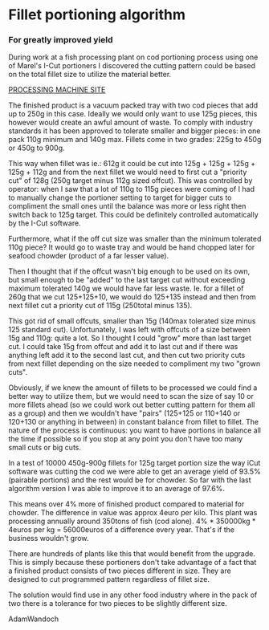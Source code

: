 # Fillet portioning algorithm
### For greatly improved yield


During work at a fish processing plant on cod portioning process using one of Marel's I-Cut portioners I discovered the cutting
pattern could be based on the total fillet size to utilize the material better. 

[PROCESSING MACHINE SITE](https://marel.com/en/products/i-cut-11/fish/salmon)

The finished product is a vacuum packed tray with two cod pieces that add up to 250g in this case. Ideally we would only want to use 
125g pieces, this however would create an awful amount of waste. To comply with industry standards it has been approved to tolerate 
smaller and bigger pieces: in one pack 110g minimum and 140g max. Fillets come in two grades: 225g to 450g or 450g to 900g.

This way when fillet was ie.: 612g it could be cut into 125g + 125g + 125g + 125g + 112g and from the next fillet we would need to first
cut a "priority cut" of 128g (250g target minus 112g sized offcut). This was controlled by operator: when I saw that a lot of 110g to 115g 
pieces were coming of I had to manually change the portioner setting to target for bigger cuts to compliment the small ones until the balance 
was more or less right then switch back to 125g target. This could be definitely controlled automatically by the I-Cut software.

Furthermore, what if the off cut size was smaller than the minimum tolerated 110g piece? It would go to waste tray and would be hand chopped
later for seafood chowder (product of a far lesser value).

Then I thought that if the offcut wasn't big enough to be used on its own, but small enough to be "added" to the last target cut without 
exceeding maximum tolerated 140g we would have far less waste. Ie. for a fillet of 260g that we cut 125+125+10, we would do 125+135 instead
and then from next fillet cut a priority cut of 115g (250total minus 135).

This got rid of small offcuts, smaller than 15g (140max tolerated size minus 125 standard cut). Unfortunately, I was left with offcuts 
of a size between 15g and 110g: quite a lot. So I thought I could "grow" more than last target cut. I could take 15g from offcut and add
it to last cut and if there was anything left add it to the second last cut, and then cut two priority cuts from next fillet depending
on the size needed to compliment my two "grown cuts". 

Obviously, if we knew the amount of fillets to be processed we could find a better way to utilize them, but we would need to scan the size
of say 10 or more fillets ahead (so we could work out better cutting pattern for them all as a group) and then we wouldn't have "pairs" 
(125+125 or 110+140 or 120+130 or anything in between) in  constant balance from fillet to fillet. The nature of the process is continuous:
you want to have portions in balance all the time if possible so if you stop at any point you don't have too many small cuts or big cuts.

In a test of 10000 450g-900g fillets for 125g target portion size the way iCut software was cutting the cod we were able to get an average
yield of 93.5% (pairable portions) and the rest would be for chowder. So far with the last algorithm version I was able to improve it to
an average of 97.6%.

This means over 4% more of finished product compared to material for chowder. The difference in value was approx 4euro per kilo. This 
plant was processing annually around 350tons of fish (cod alone). 4% * 350000kg * 4euros per kg = 56000euros of a difference every year.
That's if the business wouldn't grow. 

There are hundreds of plants like this that would benefit from the upgrade. This is simply because these portioners don't take advantage
of a fact that a finished product consists of two pieces different in size. They are designed to cut programmed pattern regardless of 
fillet size. 

The solution would find use in any other food industry where in the pack of two there is a tolerance for two pieces to be slightly 
different size.

AdamWandoch
